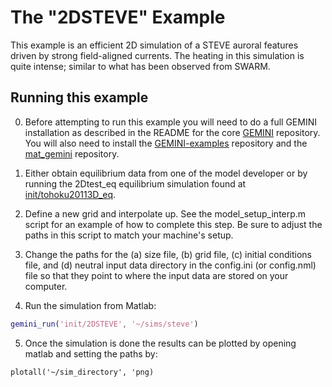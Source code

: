 # The "2DSTEVE" Example

This example is an efficient 2D simulation of a STEVE auroral features driven by strong field-aligned currents.  The heating in this simulation is quite intense; similar to what has been observed from SWARM.

## Running this example

0. Before attempting to run this example you will need to do a full GEMINI installation as described in the README for the core [GEMINI](https://github.com/gemini3d/gemini3d) repository.  You will also need to install the [GEMINI-examples](https://github.com/gemini3d/GEMINI-examples) repository and the [mat_gemini](https://github.com/gemini3d/mat_gemini) repository.

1. Either obtain equilibrium data from one of the model developer or by running the 2Dtest_eq equilibrium simulation found at [init/tohoku20113D_eq](./init/2Dtest_eq).

2. Define a new grid and interpolate up.  See the model_setup_interp.m script for an example of how to complete this step.  Be sure to adjust the paths in this script to match your machine's setup.

3. Change the paths for the (a) size file, (b) grid file, (c) initial conditions file, and (d) neutral input data directory in the config.ini (or config.nml) file so that they point to where the input data are stored on your computer.

4. Run the simulation from Matlab:

```matlab
gemini_run('init/2DSTEVE', '~/sims/steve')
```

5. Once the simulation is done the results can be plotted by opening matlab and setting the paths by:

```
plotall('~/sim_directory', 'png)
```
